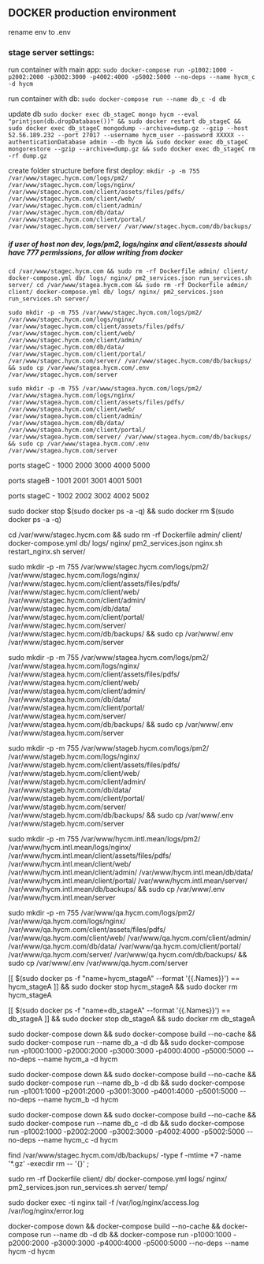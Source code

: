 ## DOCKER production environment

rename env to .env

### stage server settings:

run container with main app:
`sudo docker-compose run -p1002:1000 -p2002:2000 -p3002:3000 -p4002:4000 -p5002:5000 --no-deps --name hycm_c -d hycm`

run container with db:
`sudo docker-compose run --name db_c -d db`

update db `sudo docker exec db_stageC mongo hycm --eval "printjson(db.dropDatabase())" && sudo docker restart db_stageC && sudo docker exec db_stageC mongodump --archive=dump.gz --gzip --host 52.56.189.232 --port 27017 --username hycm_user --password XXXXX --authenticationDatabase admin --db hycm && sudo docker exec db_stageC mongorestore --gzip --archive=dump.gz && sudo docker exec db_stageC rm -rf dump.gz `

create folder structure before first deploy:
`mkdir -p -m 755 /var/www/stagec.hycm.com/logs/pm2/ /var/www/stagec.hycm.com/logs/nginx/ /var/www/stagec.hycm.com/client/assets/files/pdfs/ /var/www/stagec.hycm.com/client/web/ /var/www/stagec.hycm.com/client/admin/ /var/www/stagec.hycm.com/db/data/ /var/www/stagec.hycm.com/client/portal/ /var/www/stagec.hycm.com/server/ /var/www/stagec.hycm.com/db/backups/`

##### if user of host non dev, _logs/pm2, logs/nginx_ and _client/assests_ should have 777 permissions, for allow writing from docker


`cd /var/www/stagec.hycm.com && sudo rm -rf Dockerfile admin/ client/ docker-compose.yml db/ logs/ nginx/ pm2_services.json run_services.sh server/
 cd /var/www/stagea.hycm.com && sudo rm -rf Dockerfile admin/ client/ docker-compose.yml db/ logs/ nginx/ pm2_services.json run_services.sh server/`
 
 
 
 `sudo mkdir -p -m 755 /var/www/stagec.hycm.com/logs/pm2/ /var/www/stagec.hycm.com/logs/nginx/ /var/www/stagec.hycm.com/client/assets/files/pdfs/ /var/www/stagec.hycm.com/client/web/ /var/www/stagec.hycm.com/client/admin/ /var/www/stagec.hycm.com/db/data/ /var/www/stagec.hycm.com/client/portal/ /var/www/stagec.hycm.com/server/ /var/www/stagec.hycm.com/db/backups/ && sudo cp /var/www/stagea.hycm.com/.env /var/www/stagec.hycm.com/server`
 
 `sudo mkdir -p -m 755 /var/www/stagea.hycm.com/logs/pm2/ /var/www/stagea.hycm.com/logs/nginx/ /var/www/stagea.hycm.com/client/assets/files/pdfs/ /var/www/stagea.hycm.com/client/web/ /var/www/stagea.hycm.com/client/admin/ /var/www/stagea.hycm.com/db/data/ /var/www/stagea.hycm.com/client/portal/ /var/www/stagea.hycm.com/server/ /var/www/stagea.hycm.com/db/backups/ && sudo cp /var/www/stagea.hycm.com/.env /var/www/stagea.hycm.com/server`


ports stageC - 1000 2000 3000 4000 5000

ports stageB - 1001 2001 3001 4001 5001

ports stageC - 1002 2002 3002 4002 5002






sudo docker stop $(sudo docker ps -a -q) && sudo docker rm $(sudo docker ps -a -q)


cd /var/www/stagec.hycm.com && sudo rm -rf Dockerfile admin/ client/ docker-compose.yml db/ logs/ nginx/ pm2_services.json nginx.sh restart_nginx.sh server/



sudo mkdir -p -m 755 /var/www/stagec.hycm.com/logs/pm2/ /var/www/stagec.hycm.com/logs/nginx/ /var/www/stagec.hycm.com/client/assets/files/pdfs/ /var/www/stagec.hycm.com/client/web/ /var/www/stagec.hycm.com/client/admin/ /var/www/stagec.hycm.com/db/data/ /var/www/stagec.hycm.com/client/portal/ /var/www/stagec.hycm.com/server/ /var/www/stagec.hycm.com/db/backups/ && sudo cp /var/www/.env /var/www/stagec.hycm.com/server

sudo mkdir -p -m 755 /var/www/stagea.hycm.com/logs/pm2/ /var/www/stagea.hycm.com/logs/nginx/ /var/www/stagea.hycm.com/client/assets/files/pdfs/ /var/www/stagea.hycm.com/client/web/ /var/www/stagea.hycm.com/client/admin/ /var/www/stagea.hycm.com/db/data/ /var/www/stagea.hycm.com/client/portal/ /var/www/stagea.hycm.com/server/ /var/www/stagea.hycm.com/db/backups/ && sudo cp /var/www/.env /var/www/stagea.hycm.com/server


sudo mkdir -p -m 755 /var/www/stageb.hycm.com/logs/pm2/ /var/www/stageb.hycm.com/logs/nginx/ /var/www/stageb.hycm.com/client/assets/files/pdfs/ /var/www/stageb.hycm.com/client/web/ /var/www/stageb.hycm.com/client/admin/ /var/www/stageb.hycm.com/db/data/ /var/www/stageb.hycm.com/client/portal/ /var/www/stageb.hycm.com/server/ /var/www/stageb.hycm.com/db/backups/ && sudo cp /var/www/.env /var/www/stageb.hycm.com/server

sudo mkdir -p -m 755 /var/www/hycm.intl.mean/logs/pm2/ /var/www/hycm.intl.mean/logs/nginx/ /var/www/hycm.intl.mean/client/assets/files/pdfs/ /var/www/hycm.intl.mean/client/web/ /var/www/hycm.intl.mean/client/admin/ /var/www/hycm.intl.mean/db/data/ /var/www/hycm.intl.mean/client/portal/ /var/www/hycm.intl.mean/server/ /var/www/hycm.intl.mean/db/backups/ && sudo cp /var/www/.env /var/www/hycm.intl.mean/server

sudo mkdir -p -m 755 /var/www/qa.hycm.com/logs/pm2/ /var/www/qa.hycm.com/logs/nginx/ /var/www/qa.hycm.com/client/assets/files/pdfs/ /var/www/qa.hycm.com/client/web/ /var/www/qa.hycm.com/client/admin/ /var/www/qa.hycm.com/db/data/ /var/www/qa.hycm.com/client/portal/ /var/www/qa.hycm.com/server/ /var/www/qa.hycm.com/db/backups/ && sudo cp /var/www/.env /var/www/qa.hycm.com/server




[[ $(sudo docker ps -f "name=hycm_stageA" --format '{{.Names}}') == hycm_stageA ]] && sudo docker stop hycm_stageA && sudo docker rm hycm_stageA 

[[ $(sudo docker ps -f "name=db_stageA" --format '{{.Names}}') == db_stageA ]] && sudo docker stop db_stageA && sudo docker rm db_stageA 


sudo docker-compose down && sudo docker-compose build --no-cache && sudo docker-compose run --name db_a -d db && sudo docker-compose run -p1000:1000 -p2000:2000 -p3000:3000 -p4000:4000 -p5000:5000 --no-deps --name hycm_a -d hycm


sudo docker-compose down && sudo docker-compose build --no-cache && sudo docker-compose run --name db_b -d db && sudo docker-compose run -p1001:1000 -p2001:2000 -p3001:3000 -p4001:4000 -p5001:5000 --no-deps --name hycm_b -d hycm


sudo docker-compose down && sudo docker-compose build --no-cache && sudo docker-compose run --name db_c -d db && sudo docker-compose run -p1002:1000 -p2002:2000 -p3002:3000 -p4002:4000 -p5002:5000 --no-deps --name hycm_c -d hycm




find /var/www/stagec.hycm.com/db/backups/ -type f -mtime +7 -name '*.gz' -execdir rm -- '{}' \;


sudo rm -rf Dockerfile client/ db/ docker-compose.yml logs/ nginx/ pm2_services.json run_services.sh  server/ temp/


sudo docker exec -ti nginx tail -f /var/log/nginx/access.log /var/log/nginx/error.log



 docker-compose down &&  docker-compose build --no-cache &&  docker-compose run --name db -d db &&  docker-compose run -p1000:1000 -p2000:2000 -p3000:3000 -p4000:4000 -p5000:5000 --no-deps --name hycm -d hycm


